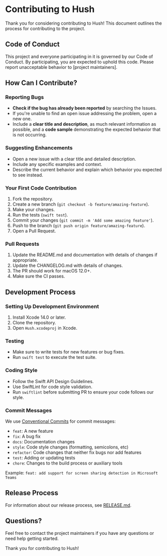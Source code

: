 # Contributing to Hush

Thank you for considering contributing to Hush! This document outlines the process for contributing to the project.

## Code of Conduct

This project and everyone participating in it is governed by our Code of Conduct. By participating, you are expected to uphold this code. Please report unacceptable behavior to [project maintainers].

## How Can I Contribute?

### Reporting Bugs

- **Check if the bug has already been reported** by searching the Issues.
- If you're unable to find an open issue addressing the problem, open a new one.
- Include a **clear title and description**, as much relevant information as possible, and a **code sample** demonstrating the expected behavior that is not occurring.

### Suggesting Enhancements

- Open a new issue with a clear title and detailed description.
- Include any specific examples and context.
- Describe the current behavior and explain which behavior you expected to see instead.

### Your First Code Contribution

1. Fork the repository.
2. Create a new branch (`git checkout -b feature/amazing-feature`).
3. Make your changes.
4. Run the tests (`swift test`).
5. Commit your changes (`git commit -m 'Add some amazing feature'`).
6. Push to the branch (`git push origin feature/amazing-feature`).
7. Open a Pull Request.

### Pull Requests

1. Update the README.md and documentation with details of changes if appropriate.
2. Update the CHANGELOG.md with details of changes.
3. The PR should work for macOS 12.0+.
4. Make sure the CI passes.

## Development Process

### Setting Up Development Environment

1. Install Xcode 14.0 or later.
2. Clone the repository.
3. Open `Hush.xcodeproj` in Xcode.

### Testing

- Make sure to write tests for new features or bug fixes.
- Run `swift test` to execute the test suite.

### Coding Style

- Follow the Swift API Design Guidelines.
- Use SwiftLint for code style validation.
- Run `swiftlint` before submitting PR to ensure your code follows our style.

### Commit Messages

We use [Conventional Commits](https://www.conventionalcommits.org/) for commit messages:

- `feat`: A new feature
- `fix`: A bug fix
- `docs`: Documentation changes
- `style`: Code style changes (formatting, semicolons, etc)
- `refactor`: Code changes that neither fix bugs nor add features
- `test`: Adding or updating tests
- `chore`: Changes to the build process or auxiliary tools

Example: `feat: add support for screen sharing detection in Microsoft Teams`

## Release Process

For information about our release process, see [RELEASE.md](RELEASE.md).

## Questions?

Feel free to contact the project maintainers if you have any questions or need help getting started.

Thank you for contributing to Hush!